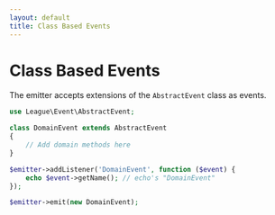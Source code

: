 ```yaml
---
layout: default
title: Class Based Events
---
```


# Class Based Events

The emitter accepts extensions of the `AbstractEvent` class as events.

~~~ php
use League\Event\AbstractEvent;

class DomainEvent extends AbstractEvent
{
    // Add domain methods here
}

$emitter->addListener('DomainEvent', function ($event) {
    echo $event->getName(); // echo's "DomainEvent"
});

$emitter->emit(new DomainEvent);
~~~
